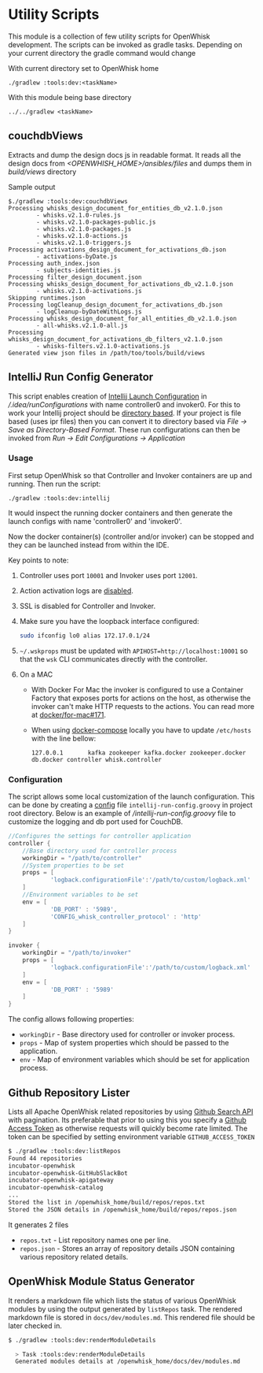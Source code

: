 <!--
#
# Licensed to the Apache Software Foundation (ASF) under one or more
# contributor license agreements.  See the NOTICE file distributed with
# this work for additional information regarding copyright ownership.
# The ASF licenses this file to You under the Apache License, Version 2.0
# (the "License"); you may not use this file except in compliance with
# the License.  You may obtain a copy of the License at
#
#     http://www.apache.org/licenses/LICENSE-2.0
#
# Unless required by applicable law or agreed to in writing, software
# distributed under the License is distributed on an "AS IS" BASIS,
# WITHOUT WARRANTIES OR CONDITIONS OF ANY KIND, either express or implied.
# See the License for the specific language governing permissions and
# limitations under the License.
#
-->

# Utility Scripts

This module is a collection of few utility scripts for OpenWhisk development.
The scripts can be invoked as gradle tasks. Depending on your current directory
the gradle command would change

With current directory set to OpenWhisk home

    ./gradlew :tools:dev:<taskName>

With this module being base directory

    ../../gradlew <taskName>

## couchdbViews

Extracts and dump the design docs js in readable format. It reads all the design
docs from _<OPENWHISH_HOME>/ansibles/files_ and dumps them in _build/views_
directory

Sample output

    $./gradlew :tools:dev:couchdbViews
    Processing whisks_design_document_for_entities_db_v2.1.0.json
            - whisks.v2.1.0-rules.js
            - whisks.v2.1.0-packages-public.js
            - whisks.v2.1.0-packages.js
            - whisks.v2.1.0-actions.js
            - whisks.v2.1.0-triggers.js
    Processing activations_design_document_for_activations_db.json
            - activations-byDate.js
    Processing auth_index.json
            - subjects-identities.js
    Processing filter_design_document.json
    Processing whisks_design_document_for_activations_db_v2.1.0.json
            - whisks.v2.1.0-activations.js
    Skipping runtimes.json
    Processing logCleanup_design_document_for_activations_db.json
            - logCleanup-byDateWithLogs.js
    Processing whisks_design_document_for_all_entities_db_v2.1.0.json
            - all-whisks.v2.1.0-all.js
    Processing whisks_design_document_for_activations_db_filters_v2.1.0.json
            - whisks-filters.v2.1.0-activations.js
    Generated view json files in /path/too/tools/build/views

## IntelliJ Run Config Generator

This script enables creation of [Intellij Launch Configuration][1] in
_<openwhisk home>/.idea/runConfigurations_ with name controller0 and invoker0.
For this to work your Intellij project should be [directory based][3]. If your
project is file based (uses ipr files) then you can convert it to directory
based via _File -> Save as Directory-Based Format_. These run configurations can
then be invoked from _Run -> Edit Configurations -> Application_

### Usage

First setup OpenWhisk so that Controller and Invoker containers are up and
running. Then run the script:

    ./gradlew :tools:dev:intellij

It would inspect the running docker containers and then generate the launch
configs with name 'controller0' and 'invoker0'.

Now the docker container(s) (controller and/or invoker) can be stopped and they
can be launched instead from within the IDE.

Key points to note:

1. Controller uses port `10001` and Invoker uses port `12001`.
2. Action activation logs are [disabled][2].
3. SSL is disabled for Controller and Invoker.
4. Make sure you have the loopback interface configured:
   ```bash
   sudo ifconfig lo0 alias 172.17.0.1/24
   ```
5. `~/.wskprops` must be updated with `APIHOST=http://localhost:10001` so that
   the `wsk` CLI communicates directly with the controller.
6. On a MAC

   - With Docker For Mac the invoker is configured to use a Container Factory
     that exposes ports for actions on the host, as otherwise the invoker can't
     make HTTP requests to the actions. You can read more at
     [docker/for-mac#171][7].

   - When using [docker-compose][8] locally you have to update `/etc/hosts` with
     the line bellow:
     ```
     127.0.0.1       kafka zookeeper kafka.docker zookeeper.docker db.docker controller whisk.controller
     ```

### Configuration

The script allows some local customization of the launch configuration. This can
be done by creating a [config][4] file `intellij-run-config.groovy` in project
root directory. Below is an example of
_<openwhisk home>/intellij-run-config.groovy_ file to customize the logging and
db port used for CouchDB.

```groovy
//Configures the settings for controller application
controller {
    //Base directory used for controller process
    workingDir = "/path/to/controller"
    //System properties to be set
    props = [
            'logback.configurationFile':'/path/to/custom/logback.xml'
    ]
    //Environment variables to be set
    env = [
            'DB_PORT' : '5989',
            'CONFIG_whisk_controller_protocol' : 'http'
    ]
}

invoker {
    workingDir = "/path/to/invoker"
    props = [
            'logback.configurationFile':'/path/to/custom/logback.xml'
    ]
    env = [
            'DB_PORT' : '5989'
    ]
}

```

The config allows following properties:

- `workingDir` - Base directory used for controller or invoker process.
- `props` - Map of system properties which should be passed to the application.
- `env` - Map of environment variables which should be set for application
  process.

## Github Repository Lister

Lists all Apache OpenWhisk related repositories by using [Github Search API][5]
with pagination. Its preferable that prior to using this you specify a [Github
Access Token][6] as otherwise requests will quickly become rate limited. The
token can be specified by setting environment variable `GITHUB_ACCESS_TOKEN`

```bash
$ ./gradlew :tools:dev:listRepos
Found 44 repositories
incubator-openwhisk
incubator-openwhisk-GitHubSlackBot
incubator-openwhisk-apigateway
incubator-openwhisk-catalog
...
Stored the list in /openwhisk_home/build/repos/repos.txt
Stored the JSON details in /openwhisk_home/build/repos/repos.json

```

It generates 2 files

- `repos.txt` - List repository names one per line.
- `repos.json` - Stores an array of repository details JSON containing various
  repository related details.

## OpenWhisk Module Status Generator

It renders a markdown file which lists the status of various OpenWhisk modules
by using the output generated by `listRepos` task. The rendered markdown file is
stored in `docs/dev/modules.md`. This rendered file should be later checked in.

```bash
$ ./gradlew :tools:dev:renderModuleDetails

  > Task :tools:dev:renderModuleDetails
  Generated modules details at /openwhisk_home/docs/dev/modules.md

```

[1]:
  https://www.jetbrains.com/help/idea/run-debug-configurations-dialog.html#run_config_common_options
[2]: https://github.com/apache/incubator-openwhisk/issues/3195
[3]:
  https://www.jetbrains.com/help/idea/configuring-projects.html#project-formats
[4]: http://docs.groovy-lang.org/2.4.2/html/gapi/groovy/util/ConfigSlurper.html
[5]: https://developer.github.com/v3/search/
[6]:
  https://help.github.com/articles/creating-a-personal-access-token-for-the-command-line/
[7]: https://github.com/docker/for-mac/issues/171
[8]:
  https://github.com/apache/incubator-openwhisk-devtools/tree/master/docker-compose

